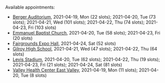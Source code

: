 Available appointments:

* [Berger Auditorium](https://schedulecare.sccgov.org/mychartprd/SignupAndSchedule/EmbeddedSchedule?id=132694&vt=1277&dept=101064003), 2021-04-19, Mon (22 slots); 2021-04-20, Tue (73 slots); 2021-04-21, Wed (101 slots); 2021-04-22, Thu (74 slots); 2021-04-23, Fri (103 slots)
* [Emmanuel Baptist Church](https://schedulecare.sccgov.org/mychartprd/SignupAndSchedule/EmbeddedSchedule?id=132871&vt=1277&dept=101064006), 2021-04-20, Tue (58 slots); 2021-04-23, Fri (20 slots)
* [Fairgrounds Expo Hall](https://schedulecare.sccgov.org/mychartprd/SignupAndSchedule/EmbeddedSchedule?id=132726&vt=1277&dept=101064002), 2021-04-24, Sat (52 slots)
* [Gilroy High School](https://schedulecare.sccgov.org/mychartprd/SignupAndSchedule/EmbeddedSchedule?id=132980&vt=1277&dept=101064008), 2021-04-21, Wed (47 slots); 2021-04-22, Thu (64 slots)
* [Levis Stadium](https://schedulecare.sccgov.org/mychartprd/SignupAndSchedule/EmbeddedSchedule?id=132723&vt=1277&dept=101064004), 2021-04-20, Tue (62 slots); 2021-04-22, Thu (19 slots); 2021-04-23, Fri (21 slots); 2021-04-24, Sat (81 slots)
* [Valley Health Center East Valley](https://schedulecare.sccgov.org/mychartprd/SignupAndSchedule/EmbeddedSchedule?id=132268&vt=1277&dept=101064007), 2021-04-19, Mon (11 slots); 2021-04-20, Tue (8 slots)
